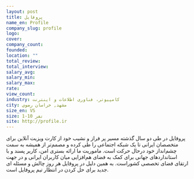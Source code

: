 ```yaml
---
layout: post
title: پروفایل
name_en: Profile
company_slug: profile
logo: 
cover: 
company_count:
founded:
location: ""
total_review: 
total_interview: 
salary_avg: 
salary_min: 
salary_max: 
rate: 
view_count: 
industry: کامپیوتر، فناوری اطلاعات و اینترنت
city: مشهد, خراسان رضوي
size_en: VS
size: 1-10 نفر
site: http://profile.ir
---
```


پروفایل در طی دو سال گذشته مسیر پر فراز و نشیب خود از کارت ویزیت آنلاین برای متخصصان ایرانی تا یک شبکه اجتماعی را طی کرده و مصمم‌تر از همیشه به سمت چشم‌انداز خود درحال حرکت است. ماموریت ما ارائه بستری امن، کاربر پسند و با استانداردهای جهانی برای کمک به فضای هم‌افزایی میان کاربران ایرانی و در جهت ارتقای فضای تخصصی کشوراست. به همین دلیل در پروفایل هر روز چالش و مسئله ای جدید برای حل کردن در انتظار تیم پروفایل است.
